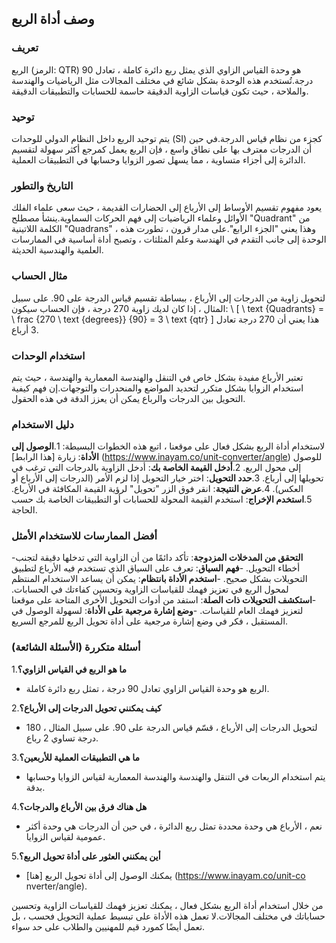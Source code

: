 ## وصف أداة الربع

### تعريف
الربع (الرمز: QTR) هو وحدة القياس الزاوي الذي يمثل ربع دائرة كاملة ، تعادل 90 درجة.تُستخدم هذه الوحدة بشكل شائع في مختلف المجالات مثل الرياضيات والهندسة والملاحة ، حيث تكون قياسات الزاوية الدقيقة حاسمة للحسابات والتطبيقات الدقيقة.

### توحيد
يتم توحيد الربع داخل النظام الدولي للوحدات (SI) كجزء من نظام قياس الدرجة.في حين أن الدرجات معترف بها على نطاق واسع ، فإن الربع يعمل كمرجع أكثر سهولة لتقسيم الدائرة إلى أجزاء متساوية ، مما يسهل تصور الزوايا وحسابها في التطبيقات العملية.

### التاريخ والتطور
يعود مفهوم تقسيم الأوساط إلى الأرباع إلى الحضارات القديمة ، حيث سعى علماء الفلك الأوائل وعلماء الرياضيات إلى فهم الحركات السماوية.ينشأ مصطلح "Quadrant" من الكلمة اللاتينية "Quadrans" ، وهذا يعني "الجزء الرابع".على مدار قرون ، تطورت هذه الوحدة إلى جانب التقدم في الهندسة وعلم المثلثات ، وتصبح أداة أساسية في الممارسات العلمية والهندسية الحديثة.

### مثال الحساب
لتحويل زاوية من الدرجات إلى الأرباع ، ببساطة تقسيم قياس الدرجة على 90. على سبيل المثال ، إذا كان لديك زاوية 270 درجة ، فإن الحساب سيكون:
\ [
\ text {Quadrants} = \ frac {270 \ text {degrees}} {90} = 3 \ text {qtr}
\]
هذا يعني أن 270 درجة تعادل 3 أرباع.

### استخدام الوحدات
تعتبر الأرباع مفيدة بشكل خاص في التنقل والهندسة المعمارية والهندسة ، حيث يتم استخدام الزوايا بشكل متكرر لتحديد المواضع والمنحدرات والتوجهات.إن فهم كيفية التحويل بين الدرجات والرباع يمكن أن يعزز الدقة في هذه الحقول.

### دليل الاستخدام
لاستخدام أداة الربع بشكل فعال على موقعنا ، اتبع هذه الخطوات البسيطة:
1.**الوصول إلى الأداة**: زيارة [هذا الرابط] (https://www.inayam.co/unit-converter/angle) للوصول إلى محول الربع.
2.**أدخل القيمة الخاصة بك**: أدخل الزاوية بالدرجات التي ترغب في تحويلها إلى أرباع.
3.**حدد التحويل**: اختر خيار التحويل إذا لزم الأمر (الدرجات إلى الأرباع أو العكس).
4.**عرض النتيجة**: انقر فوق الزر "تحويل" لرؤية القيمة المكافئة في الأرباع.
5.**استخدم الإخراج**: استخدم القيمة المحولة للحسابات أو التطبيقات الخاصة بك حسب الحاجة.

### أفضل الممارسات للاستخدام الأمثل
-**التحقق من المدخلات المزدوجة**: تأكد دائمًا من أن الزاوية التي تدخلها دقيقة لتجنب أخطاء التحويل.
-**فهم السياق**: تعرف على السياق الذي تستخدم فيه الأرباع لتطبيق التحويلات بشكل صحيح.
-**استخدم الأداة بانتظام**: يمكن أن يساعد الاستخدام المنتظم لمحول الربع في تعزيز فهمك للقياسات الزاوية وتحسين كفاءتك في الحسابات.
-**استكشف التحويلات ذات الصلة**: استفد من أدوات التحويل الأخرى المتاحة على موقعنا لتعزيز فهمك العام للقياسات.
-**وضع إشارة مرجعية على الأداة**: لسهولة الوصول في المستقبل ، فكر في وضع إشارة مرجعية على أداة تحويل الربع للمرجع السريع.

### أسئلة متكررة (الأسئلة الشائعة)

1.**ما هو الربع في القياس الزاوي؟**
- الربع هو وحدة القياس الزاوي تعادل 90 درجة ، تمثل ربع دائرة كاملة.

2.**كيف يمكنني تحويل الدرجات إلى الأرباع؟**
- لتحويل الدرجات إلى الأرباع ، قسّم قياس الدرجة على 90. على سبيل المثال ، 180 درجة تساوي 2 رباع.

3.**ما هي التطبيقات العملية للأربعين؟**
- يتم استخدام الربعات في التنقل والهندسة والهندسة المعمارية لقياس الزوايا وحسابها بدقة.

4.**هل هناك فرق بين الأرباع والدرجات؟**
- نعم ، الأرباع هي وحدة محددة تمثل ربع الدائرة ، في حين أن الدرجات هي وحدة أكثر عمومية لقياس الزوايا.

5.**أين يمكنني العثور على أداة تحويل الربع؟**
- يمكنك الوصول إلى أداة تحويل الربع [هنا] (https://www.inayam.co/unit-co nverter/angle).

من خلال استخدام أداة الربع بشكل فعال ، يمكنك تعزيز فهمك للقياسات الزاوية وتحسين حساباتك في مختلف المجالات.لا تعمل هذه الأداة على تبسيط عملية التحويل فحسب ، بل تعمل أيضًا كمورد قيم للمهنيين والطلاب على حد سواء.